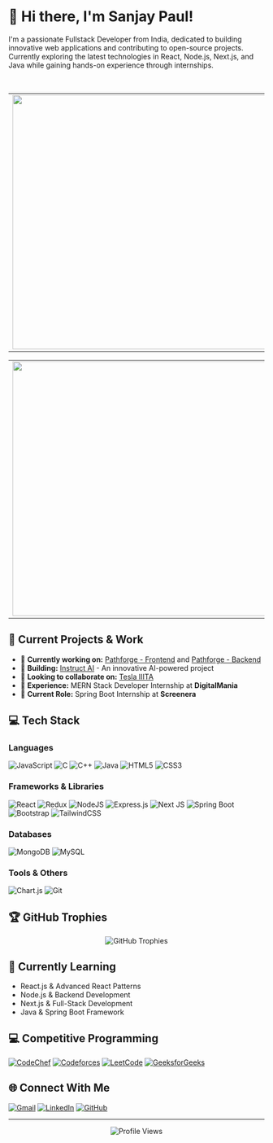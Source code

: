 # 👋 Hi there, I'm Sanjay Paul!

I'm a passionate Fullstack Developer from India, dedicated to building innovative web applications and contributing to open-source projects. Currently exploring the latest technologies in React, Node.js, Next.js, and Java while gaining hands-on experience through internships.

<br> 

<table>
<tr>
<td align="center"><a href="https://github.com/anuraghazra/github-readme-stats"><img src="https://github-readme-stats.vercel.app/api?username=rebornstar1&show_icons=true&theme=react&border_color=61dafb&include_all_commits=true" width="500"/>
<td align="center"><a href="https://git.io/streak-stats" title="Go to Source"><img width="500" src="http://github-readme-streak-stats.herokuapp.com?user=rebornstar1&theme=react&border=61DAFB&fire=DDB80F"/></a>
</table>

<table>
<tr>
<td align="center"><a href="https://github.com/anuraghazra/github-readme-stats"><img src="https://github-readme-stats.vercel.app/api/top-langs?username=rebornstar1&show_icons=true&theme=react&border_color=61dafb&layout=compact" width="500"/>
</table>

## 🚀 Current Projects & Work

- 🔭 **Currently working on:** [Pathforge - Frontend](https://github.com/rebornstar1/PathForge-Frontend) and [Pathforge - Backend](https://github.com/parthrevanwar/PathForge)
- 🤖 **Building:** [Instruct AI](https://github.com/rebornstar1/InstructAI) - An innovative AI-powered project
- 👯 **Looking to collaborate on:** [Tesla IIITA](https://github.com/rebornstar1/Tesla-Site)
- 💼 **Experience:** MERN Stack Developer Internship at **DigitalMania**
- 💼 **Current Role:** Spring Boot Internship at **Screenera**

## 💻 Tech Stack

### Languages
![JavaScript](https://img.shields.io/badge/javascript-%23323330.svg?style=for-the-badge&logo=javascript&logoColor=%23F7DF1E)
![C](https://img.shields.io/badge/c-%2300599C.svg?style=for-the-badge&logo=c&logoColor=white)
![C++](https://img.shields.io/badge/c++-%2300599C.svg?style=for-the-badge&logo=c%2B%2B&logoColor=white)
![Java](https://img.shields.io/badge/java-%23ED8B00.svg?style=for-the-badge&logo=java&logoColor=white)
![HTML5](https://img.shields.io/badge/html5-%23E34F26.svg?style=for-the-badge&logo=html5&logoColor=white)
![CSS3](https://img.shields.io/badge/css3-%231572B6.svg?style=for-the-badge&logo=css3&logoColor=white)

### Frameworks & Libraries
![React](https://img.shields.io/badge/react-%2320232a.svg?style=for-the-badge&logo=react&logoColor=%2361DAFB)
![Redux](https://img.shields.io/badge/redux-%23593d88.svg?style=for-the-badge&logo=redux&logoColor=white)
![NodeJS](https://img.shields.io/badge/node.js-6DA55F?style=for-the-badge&logo=node.js&logoColor=white)
![Express.js](https://img.shields.io/badge/express.js-%23404d59.svg?style=for-the-badge&logo=express&logoColor=%2361DAFB)
![Next JS](https://img.shields.io/badge/Next-black?style=for-the-badge&logo=next.js&logoColor=white)
![Spring Boot](https://img.shields.io/badge/Spring_Boot-F2F4F9?style=for-the-badge&logo=spring-boot)
![Bootstrap](https://img.shields.io/badge/bootstrap-%23563D7C.svg?style=for-the-badge&logo=bootstrap&logoColor=white)
![TailwindCSS](https://img.shields.io/badge/tailwindcss-%2338B2AC.svg?style=for-the-badge&logo=tailwind-css&logoColor=white)

### Databases
![MongoDB](https://img.shields.io/badge/MongoDB-%234ea94b.svg?style=for-the-badge&logo=mongodb&logoColor=white)
![MySQL](https://img.shields.io/badge/mysql-%2300f.svg?style=for-the-badge&logo=mysql&logoColor=white)

### Tools & Others
![Chart.js](https://img.shields.io/badge/chart.js-F5788D.svg?style=for-the-badge&logo=chart.js&logoColor=white)
![Git](https://img.shields.io/badge/git-%23F05033.svg?style=for-the-badge&logo=git&logoColor=white)

## 🏆 GitHub Trophies
<p align="center">
  <img src="https://github-profile-trophy.vercel.app/?username=rebornstar1&theme=radical&no-frame=false&no-bg=true&margin-w=4" alt="GitHub Trophies" />
</p>

## 🌱 Currently Learning
- React.js & Advanced React Patterns
- Node.js & Backend Development
- Next.js & Full-Stack Development
- Java & Spring Boot Framework

## 💻 Competitive Programming
[![CodeChef](https://img.shields.io/badge/CodeChef-%23964B00.svg?style=for-the-badge&logo=CodeChef&logoColor=white)](https://www.codechef.com/users/reborn_star)
[![Codeforces](https://img.shields.io/badge/Codeforces-445f9d?style=for-the-badge&logo=Codeforces&logoColor=white)](https://codeforces.com/profile/reborn_star)
[![LeetCode](https://img.shields.io/badge/LeetCode-000000?style=for-the-badge&logo=LeetCode&logoColor=#d16c06)](https://www.leetcode.com/reborn_star)
[![GeeksforGeeks](https://img.shields.io/badge/GeeksforGeeks-gray?style=for-the-badge&logo=geeksforgeeks&logoColor=35914c)](https://auth.geeksforgeeks.org/user/reborn_star)

## 🌐 Connect With Me
[![Gmail](https://img.shields.io/badge/Gmail-D14836?style=for-the-badge&logo=gmail&logoColor=white)](mailto:paulsanjaymanikrao67@gmail.com)
[![LinkedIn](https://img.shields.io/badge/LinkedIn-%230077B5.svg?style=for-the-badge&logo=linkedin&logoColor=white)](#)
[![GitHub](https://img.shields.io/badge/github-%23121011.svg?style=for-the-badge&logo=github&logoColor=white)](https://github.com/rebornstar1)

---
<p align="center">
  <img src="https://visitcount.itsvg.in/api?id=rebornstar1&icon=0&color=0" alt="Profile Views" />
</p>
